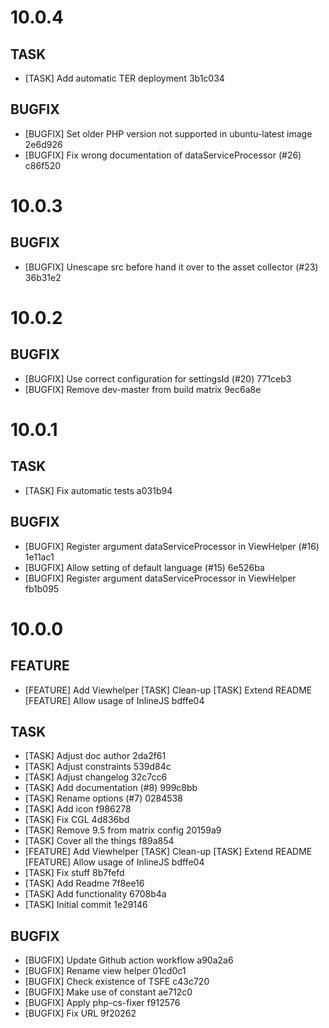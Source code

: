 # 10.0.4

## TASK

- [TASK] Add automatic TER deployment 3b1c034

## BUGFIX

- [BUGFIX] Set older PHP version not supported in ubuntu-latest image 2e6d926
- [BUGFIX] Fix wrong documentation of dataServiceProcessor (#26) c86f520

# 10.0.3

## BUGFIX

- [BUGFIX] Unescape src before hand it over to the asset collector (#23) 36b31e2

# 10.0.2

## BUGFIX

- [BUGFIX] Use correct configuration for settingsId (#20) 771ceb3
- [BUGFIX] Remove dev-master from build matrix 9ec6a8e

# 10.0.1

## TASK

- [TASK] Fix automatic tests a031b94

## BUGFIX

- [BUGFIX] Register argument dataServiceProcessor in ViewHelper (#16) 1e11ac1
- [BUGFIX] Allow setting of default language (#15) 6e526ba
- [BUGFIX] Register argument dataServiceProcessor in ViewHelper fb1b095

# 10.0.0

## FEATURE

- [FEATURE] Add Viewhelper [TASK] Clean-up [TASK] Extend README [FEATURE] Allow usage of InlineJS bdffe04

## TASK

- [TASK] Adjust doc author 2da2f61
- [TASK] Adjust constraints 539d84c
- [TASK] Adjust changelog 32c7cc6
- [TASK] Add documentation (#8) 999c8bb
- [TASK] Rename options (#7) 0284538
- [TASK] Add icon f986278
- [TASK] Fix CGL 4d836bd
- [TASK] Remove 9.5 from matrix config 20159a9
- [TASK] Cover all the things f89a854
- [FEATURE] Add Viewhelper [TASK] Clean-up [TASK] Extend README [FEATURE] Allow usage of InlineJS bdffe04
- [TASK] Fix stuff 8b7fefd
- [TASK] Add Readme 7f8ee16
- [TASK] Add functionality 6708b4a
- [TASK] Initial commit 1e29146

## BUGFIX

- [BUGFIX] Update Github action workflow a90a2a6
- [BUGFIX] Rename view helper 01cd0c1
- [BUGFIX] Check existence of TSFE c43c720
- [BUGFIX] Make use of constant ae712c0
- [BUGFIX] Apply php-cs-fixer f912576
- [BUGFIX] Fix URL 9f20262

